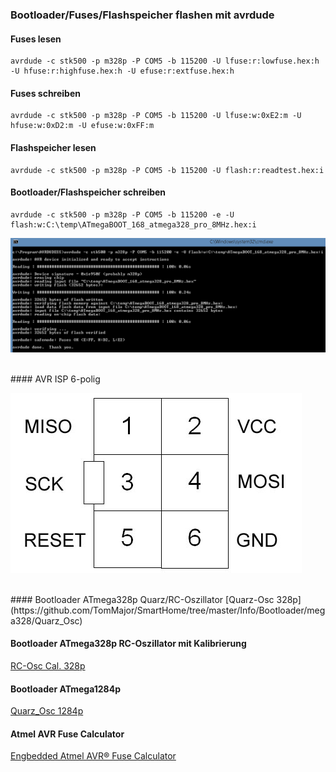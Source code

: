 
### Bootloader/Fuses/Flashspeicher flashen mit avrdude

#### Fuses lesen
    avrdude -c stk500 -p m328p -P COM5 -b 115200 -U lfuse:r:lowfuse.hex:h -U hfuse:r:highfuse.hex:h -U efuse:r:extfuse.hex:h

#### Fuses schreiben
    avrdude -c stk500 -p m328p -P COM5 -b 115200 -U lfuse:w:0xE2:m -U hfuse:w:0xD2:m -U efuse:w:0xFF:m

#### Flashspeicher lesen
    avrdude -c stk500 -p m328p -P COM5 -b 115200 -U flash:r:readtest.hex:i

#### Bootloader/Flashspeicher schreiben
    avrdude -c stk500 -p m328p -P COM5 -b 115200 -e -U flash:w:C:\temp\ATmegaBOOT_168_atmega328_pro_8MHz.hex:i

![pic](Images/Flash_Bootloader.png)

<br>
#### AVR ISP 6-polig

![pic](Images/AVR_ISP.jpg)

<br>
#### Bootloader ATmega328p Quarz/RC-Oszillator
[Quarz-Osc 328p](https://github.com/TomMajor/SmartHome/tree/master/Info/Bootloader/mega328/Quarz_Osc)

#### Bootloader ATmega328p RC-Oszillator mit Kalibrierung
[RC-Osc Cal. 328p](https://github.com/TomMajor/SmartHome/tree/master/Info/Bootloader/mega328/RC_Osc_Cal)

#### Bootloader ATmega1284p
[Quarz_Osc 1284p](https://github.com/TomMajor/SmartHome/tree/master/Info/Bootloader/mega1284)

#### Atmel AVR Fuse Calculator

[Engbedded Atmel AVR® Fuse Calculator](http://www.engbedded.com/fusecalc/)
